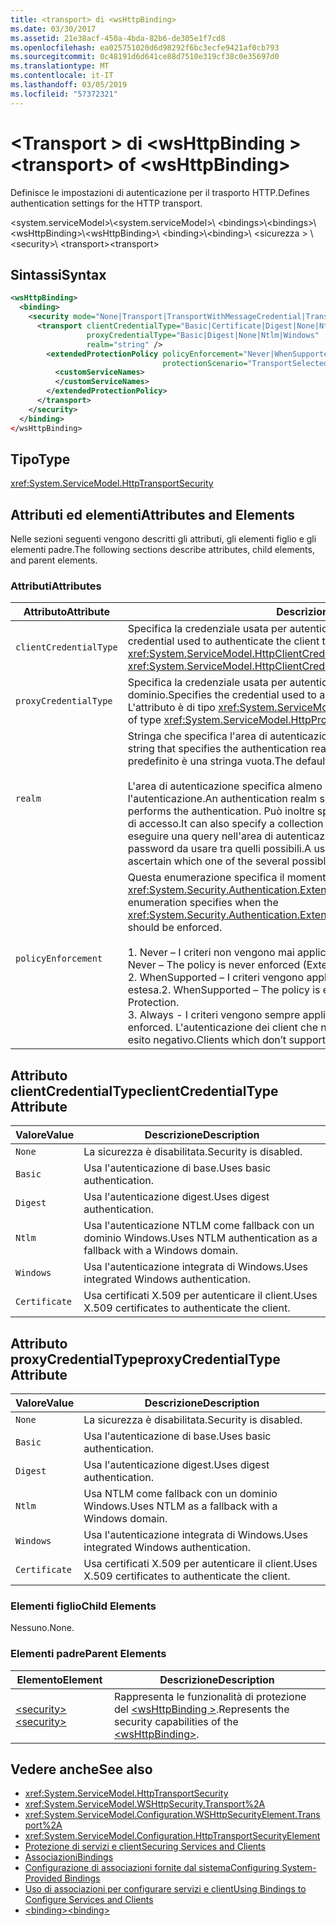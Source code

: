 ```yaml
---
title: <transport> di <wsHttpBinding>
ms.date: 03/30/2017
ms.assetid: 21e38acf-450a-4bda-82b6-de305e1f7cd8
ms.openlocfilehash: ea025751020d6d98292f6bc3ecfe9421af0cb793
ms.sourcegitcommit: 0c48191d6d641ce88d7510e319cf38c0e35697d0
ms.translationtype: MT
ms.contentlocale: it-IT
ms.lasthandoff: 03/05/2019
ms.locfileid: "57372321"
---
```

# <a name="transport-of-wshttpbinding"></a><span data-ttu-id="0e400-102">\<Transport > di \<wsHttpBinding ></span><span class="sxs-lookup"><span data-stu-id="0e400-102">\<transport> of \<wsHttpBinding></span></span>

<span data-ttu-id="0e400-103">Definisce le impostazioni di autenticazione per il trasporto HTTP.</span><span class="sxs-lookup"><span data-stu-id="0e400-103">Defines authentication settings for the HTTP transport.</span></span>

<span data-ttu-id="0e400-104">\<system.serviceModel>\\</span><span class="sxs-lookup"><span data-stu-id="0e400-104">\<system.serviceModel>\\</span></span>
<span data-ttu-id="0e400-105">\<bindings>\\</span><span class="sxs-lookup"><span data-stu-id="0e400-105">\<bindings>\\</span></span>
<span data-ttu-id="0e400-106">\<wsHttpBinding>\\</span><span class="sxs-lookup"><span data-stu-id="0e400-106">\<wsHttpBinding>\\</span></span>
<span data-ttu-id="0e400-107">\<binding>\\</span><span class="sxs-lookup"><span data-stu-id="0e400-107">\<binding>\\</span></span>
<span data-ttu-id="0e400-108">\<sicurezza > \\</span><span class="sxs-lookup"><span data-stu-id="0e400-108">\<security>\\</span></span>
<span data-ttu-id="0e400-109">\<transport></span><span class="sxs-lookup"><span data-stu-id="0e400-109">\<transport></span></span>

## <a name="syntax"></a><span data-ttu-id="0e400-110">Sintassi</span><span class="sxs-lookup"><span data-stu-id="0e400-110">Syntax</span></span>

```xml
<wsHttpBinding>
  <binding>
    <security mode="None|Transport|TransportWithMessageCredential|TransportCredentialOnly">
      <transport clientCredentialType="Basic|Certificate|Digest|None|Ntlm|Windows"
                 proxyCredentialType="Basic|Digest|None|Ntlm|Windows"
                 realm="string" />
        <extendedProtectionPolicy policyEnforcement="Never|WhenSupported|Always"
                                  protectionScenario="TransportSelected|TrustedProxy">
          <customServiceNames>
          </customServiceNames>
        </extendedProtectionPolicy>
      </transport>
    </security>
  </binding>
</wsHttpBinding>
```

## <a name="type"></a><span data-ttu-id="0e400-111">Tipo</span><span class="sxs-lookup"><span data-stu-id="0e400-111">Type</span></span>

<xref:System.ServiceModel.HttpTransportSecurity>

## <a name="attributes-and-elements"></a><span data-ttu-id="0e400-112">Attributi ed elementi</span><span class="sxs-lookup"><span data-stu-id="0e400-112">Attributes and Elements</span></span>

<span data-ttu-id="0e400-113">Nelle sezioni seguenti vengono descritti gli attributi, gli elementi figlio e gli elementi padre.</span><span class="sxs-lookup"><span data-stu-id="0e400-113">The following sections describe attributes, child elements, and parent elements.</span></span>

### <a name="attributes"></a><span data-ttu-id="0e400-114">Attributi</span><span class="sxs-lookup"><span data-stu-id="0e400-114">Attributes</span></span>

|<span data-ttu-id="0e400-115">Attributo</span><span class="sxs-lookup"><span data-stu-id="0e400-115">Attribute</span></span>|<span data-ttu-id="0e400-116">Descrizione</span><span class="sxs-lookup"><span data-stu-id="0e400-116">Description</span></span>|
|---------------|-----------------|
|`clientCredentialType`|<span data-ttu-id="0e400-117">Specifica la credenziale usata per autenticare il client presso il servizio.</span><span class="sxs-lookup"><span data-stu-id="0e400-117">Specifies the credential used to authenticate the client to the service.</span></span> <span data-ttu-id="0e400-118">L'attributo è di tipo <xref:System.ServiceModel.HttpClientCredentialType>.</span><span class="sxs-lookup"><span data-stu-id="0e400-118">This attribute is of type <xref:System.ServiceModel.HttpClientCredentialType>.</span></span>|
|`proxyCredentialType`|<span data-ttu-id="0e400-119">Specifica la credenziale usata per autenticare il client presso un proxy di dominio.</span><span class="sxs-lookup"><span data-stu-id="0e400-119">Specifies the credential used to authenticate the client to a domain proxy.</span></span> <span data-ttu-id="0e400-120">L'attributo è di tipo <xref:System.ServiceModel.HttpProxyCredentialType>.</span><span class="sxs-lookup"><span data-stu-id="0e400-120">This attribute is of type <xref:System.ServiceModel.HttpProxyCredentialType>.</span></span>|
|`realm`|<span data-ttu-id="0e400-121">Stringa che specifica l'area di autenticazione per l'autenticazione di base o digest.</span><span class="sxs-lookup"><span data-stu-id="0e400-121">A string that specifies the authentication realm for digest or basic authentication.</span></span> <span data-ttu-id="0e400-122">Il valore predefinito è una stringa vuota.</span><span class="sxs-lookup"><span data-stu-id="0e400-122">The default is an empty string.</span></span><br /><br /> <span data-ttu-id="0e400-123">L'area di autenticazione specifica almeno il nome dell'host che esegue l'autenticazione.</span><span class="sxs-lookup"><span data-stu-id="0e400-123">An authentication realm specifies at least the name of the host that performs the authentication.</span></span> <span data-ttu-id="0e400-124">Può inoltre specificare una raccolta di utenti aventi diritto di accesso.</span><span class="sxs-lookup"><span data-stu-id="0e400-124">It can also specify a collection of users that has access.</span></span> <span data-ttu-id="0e400-125">Un utente può eseguire una query nell'area di autenticazione per verificare i nomi utente e le password da usare tra quelli possibili.</span><span class="sxs-lookup"><span data-stu-id="0e400-125">A user can query the authentication realm to ascertain which one of the several possible usernames and passwords can be used.</span></span>|
|`policyEnforcement`|<span data-ttu-id="0e400-126">Questa enumerazione specifica il momento in cui deve essere applicato l'oggetto <xref:System.Security.Authentication.ExtendedProtection.ExtendedProtectionPolicy>.</span><span class="sxs-lookup"><span data-stu-id="0e400-126">This enumeration specifies when the <xref:System.Security.Authentication.ExtendedProtection.ExtendedProtectionPolicy> should be enforced.</span></span><br /><br /> <span data-ttu-id="0e400-127">1.  Never – I criteri non vengono mai applicati e la protezione estesa è disabilitata.</span><span class="sxs-lookup"><span data-stu-id="0e400-127">1.  Never – The policy is never enforced (Extended Protection is disabled).</span></span><br /><span data-ttu-id="0e400-128">2.  WhenSupported – I criteri vengono applicati solo se il client supporta la protezione estesa.</span><span class="sxs-lookup"><span data-stu-id="0e400-128">2.  WhenSupported – The policy is enforced only if the client supports Extended Protection.</span></span><br /><span data-ttu-id="0e400-129">3.  Always - I criteri vengono sempre applicati.</span><span class="sxs-lookup"><span data-stu-id="0e400-129">3.  Always – The policy is always enforced.</span></span> <span data-ttu-id="0e400-130">L'autenticazione dei client che non supportano la protezione estesa avrà esito negativo.</span><span class="sxs-lookup"><span data-stu-id="0e400-130">Clients which don’t support Extended Protection will fail to authenticate.</span></span>|

## <a name="clientcredentialtype-attribute"></a><span data-ttu-id="0e400-131">Attributo clientCredentialType</span><span class="sxs-lookup"><span data-stu-id="0e400-131">clientCredentialType Attribute</span></span>

|<span data-ttu-id="0e400-132">Valore</span><span class="sxs-lookup"><span data-stu-id="0e400-132">Value</span></span>|<span data-ttu-id="0e400-133">Descrizione</span><span class="sxs-lookup"><span data-stu-id="0e400-133">Description</span></span>|
|-----------|-----------------|
|`None`|<span data-ttu-id="0e400-134">La sicurezza è disabilitata.</span><span class="sxs-lookup"><span data-stu-id="0e400-134">Security is disabled.</span></span>|
|`Basic`|<span data-ttu-id="0e400-135">Usa l'autenticazione di base.</span><span class="sxs-lookup"><span data-stu-id="0e400-135">Uses basic authentication.</span></span>|
|`Digest`|<span data-ttu-id="0e400-136">Usa l'autenticazione digest.</span><span class="sxs-lookup"><span data-stu-id="0e400-136">Uses digest authentication.</span></span>|
|`Ntlm`|<span data-ttu-id="0e400-137">Usa l'autenticazione NTLM come fallback con un dominio Windows.</span><span class="sxs-lookup"><span data-stu-id="0e400-137">Uses NTLM authentication as a fallback with a Windows domain.</span></span>|
|`Windows`|<span data-ttu-id="0e400-138">Usa l'autenticazione integrata di Windows.</span><span class="sxs-lookup"><span data-stu-id="0e400-138">Uses integrated Windows authentication.</span></span>|
|`Certificate`|<span data-ttu-id="0e400-139">Usa certificati X.509 per autenticare il client.</span><span class="sxs-lookup"><span data-stu-id="0e400-139">Uses X.509 certificates to authenticate the client.</span></span>|

## <a name="proxycredentialtype-attribute"></a><span data-ttu-id="0e400-140">Attributo proxyCredentialType</span><span class="sxs-lookup"><span data-stu-id="0e400-140">proxyCredentialType Attribute</span></span>

|<span data-ttu-id="0e400-141">Valore</span><span class="sxs-lookup"><span data-stu-id="0e400-141">Value</span></span>|<span data-ttu-id="0e400-142">Descrizione</span><span class="sxs-lookup"><span data-stu-id="0e400-142">Description</span></span>|
|-----------|-----------------|
|`None`|<span data-ttu-id="0e400-143">La sicurezza è disabilitata.</span><span class="sxs-lookup"><span data-stu-id="0e400-143">Security is disabled.</span></span>|
|`Basic`|<span data-ttu-id="0e400-144">Usa l'autenticazione di base.</span><span class="sxs-lookup"><span data-stu-id="0e400-144">Uses basic authentication.</span></span>|
|`Digest`|<span data-ttu-id="0e400-145">Usa l'autenticazione digest.</span><span class="sxs-lookup"><span data-stu-id="0e400-145">Uses digest authentication.</span></span>|
|`Ntlm`|<span data-ttu-id="0e400-146">Usa NTLM come fallback con un dominio Windows.</span><span class="sxs-lookup"><span data-stu-id="0e400-146">Uses NTLM as a fallback with a Windows domain.</span></span>|
|`Windows`|<span data-ttu-id="0e400-147">Usa l'autenticazione integrata di Windows.</span><span class="sxs-lookup"><span data-stu-id="0e400-147">Uses integrated Windows authentication.</span></span>|
|`Certificate`|<span data-ttu-id="0e400-148">Usa certificati X.509 per autenticare il client.</span><span class="sxs-lookup"><span data-stu-id="0e400-148">Uses X.509 certificates to authenticate the client.</span></span>|

### <a name="child-elements"></a><span data-ttu-id="0e400-149">Elementi figlio</span><span class="sxs-lookup"><span data-stu-id="0e400-149">Child Elements</span></span>

<span data-ttu-id="0e400-150">Nessuno.</span><span class="sxs-lookup"><span data-stu-id="0e400-150">None.</span></span>

### <a name="parent-elements"></a><span data-ttu-id="0e400-151">Elementi padre</span><span class="sxs-lookup"><span data-stu-id="0e400-151">Parent Elements</span></span>

|<span data-ttu-id="0e400-152">Elemento</span><span class="sxs-lookup"><span data-stu-id="0e400-152">Element</span></span>|<span data-ttu-id="0e400-153">Descrizione</span><span class="sxs-lookup"><span data-stu-id="0e400-153">Description</span></span>|
|-------------|-----------------|
|[<span data-ttu-id="0e400-154">\<security></span><span class="sxs-lookup"><span data-stu-id="0e400-154">\<security></span></span>](../../../../../docs/framework/configure-apps/file-schema/wcf/security-of-wshttpbinding.md)|<span data-ttu-id="0e400-155">Rappresenta le funzionalità di protezione del [ \<wsHttpBinding >](../../../../../docs/framework/configure-apps/file-schema/wcf/wshttpbinding.md).</span><span class="sxs-lookup"><span data-stu-id="0e400-155">Represents the security capabilities of the [\<wsHttpBinding>](../../../../../docs/framework/configure-apps/file-schema/wcf/wshttpbinding.md).</span></span>|

## <a name="see-also"></a><span data-ttu-id="0e400-156">Vedere anche</span><span class="sxs-lookup"><span data-stu-id="0e400-156">See also</span></span>

- <xref:System.ServiceModel.HttpTransportSecurity>
- <xref:System.ServiceModel.WSHttpSecurity.Transport%2A>
- <xref:System.ServiceModel.Configuration.WSHttpSecurityElement.Transport%2A>
- <xref:System.ServiceModel.Configuration.HttpTransportSecurityElement>
- [<span data-ttu-id="0e400-157">Protezione di servizi e client</span><span class="sxs-lookup"><span data-stu-id="0e400-157">Securing Services and Clients</span></span>](../../../../../docs/framework/wcf/feature-details/securing-services-and-clients.md)
- [<span data-ttu-id="0e400-158">Associazioni</span><span class="sxs-lookup"><span data-stu-id="0e400-158">Bindings</span></span>](../../../../../docs/framework/wcf/bindings.md)
- [<span data-ttu-id="0e400-159">Configurazione di associazioni fornite dal sistema</span><span class="sxs-lookup"><span data-stu-id="0e400-159">Configuring System-Provided Bindings</span></span>](../../../../../docs/framework/wcf/feature-details/configuring-system-provided-bindings.md)
- [<span data-ttu-id="0e400-160">Uso di associazioni per configurare servizi e client</span><span class="sxs-lookup"><span data-stu-id="0e400-160">Using Bindings to Configure Services and Clients</span></span>](../../../../../docs/framework/wcf/using-bindings-to-configure-services-and-clients.md)
- [<span data-ttu-id="0e400-161">\<binding></span><span class="sxs-lookup"><span data-stu-id="0e400-161">\<binding></span></span>](../../../../../docs/framework/misc/binding.md)
